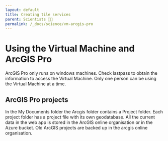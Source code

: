 ```yaml
---
layout: default
title: Creating tile services
parent: Scientists 🧑‍🔬
permalink: /_docs/science/vm-arcgis-pro
---
```


# Using the Virtual Machine and ArcGIS Pro
ArcGIS Pro only runs on windows machines. Check lastpass to obtain the information to access the Virtual Machine. Only one person can be using the Virtual Machine at a time. 

## ArcGIS Pro projects
In the My Documents folder the Arcgis folder contains a Project folder. Each project folder has a project file with its own geodatabase. All the current data in the web app is stored in the ArcGIS online organisation or in the Azure bucket. Old ArcGIS projects are backed up in the arcgis online organisation. 